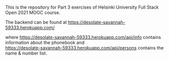 This is the repository for Part 3 exercises of Helsinki University Full Stack Open 2021 MOOC course.

The backend can be found at https://desolate-savannah-59333.herokuapp.com/ 

where https://desolate-savannah-59333.herokuapp.com/api/info contains information about the phonebook and  
https://desolate-savannah-59333.herokuapp.com/api/persons contains the name & number list.
